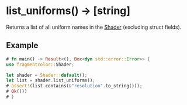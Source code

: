 # list_uniforms() -> [string]

Returns a list of all uniform names in the [Shader](https://fragmentcolor.org/api/core/shader) (excluding struct fields).

## Example

```rust
# fn main() -> Result<(), Box<dyn std::error::Error>> {
use fragmentcolor::Shader;

let shader = Shader::default();
let list = shader.list_uniforms();
# assert!(list.contains(&"resolution".to_string()));
# Ok(())
# }
```
